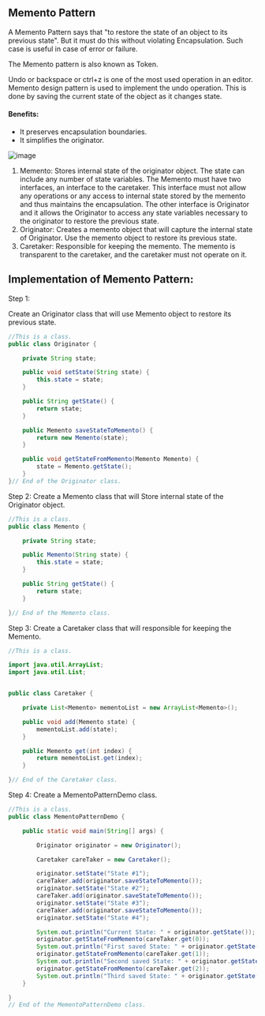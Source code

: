 ## Memento Pattern

A Memento Pattern says that "to restore the state of an object to its previous state". But it must do this without
violating Encapsulation. Such case is useful in case of error or failure.

The Memento pattern is also known as Token.

Undo or backspace or ctrl+z is one of the most used operation in an editor. Memento design pattern is used to implement
the undo operation. This is done by saving the current state of the object as it changes state.

#### Benefits:

- It preserves encapsulation boundaries.
- It simplifies the originator.

![image](https://www.javatpoint.com/images/designpattern/memento-pattern.png)

1) Memento:
   Stores internal state of the originator object. The state can include any number of state variables.
   The Memento must have two interfaces, an interface to the caretaker. This interface must not allow any operations or
   any access to internal state stored by the memento and thus maintains the encapsulation. The other interface is
   Originator and it allows the Originator to access any state variables necessary to the originator to restore the
   previous state.
2) Originator:
   Creates a memento object that will capture the internal state of Originator.
   Use the memento object to restore its previous state.
3) Caretaker:
   Responsible for keeping the memento.
   The memento is transparent to the caretaker, and the caretaker must not operate on it.

## Implementation of Memento Pattern:

Step 1:

Create an Originator class that will use Memento object to restore its previous state.

```java
//This is a class.
public class Originator {

    private String state;

    public void setState(String state) {
        this.state = state;
    }

    public String getState() {
        return state;
    }

    public Memento saveStateToMemento() {
        return new Memento(state);
    }

    public void getStateFromMemento(Memento Memento) {
        state = Memento.getState();
    }
}// End of the Originator class.
```  

Step 2:
Create a Memento class that will Store internal state of the Originator object.

```java
//This is a class.
public class Memento {

    private String state;

    public Memento(String state) {
        this.state = state;
    }

    public String getState() {
        return state;
    }

}// End of the Memento class.
```

Step 3:
Create a Caretaker class that will responsible for keeping the Memento.

```java
//This is a class.

import java.util.ArrayList;
import java.util.List;


public class Caretaker {

    private List<Memento> mementoList = new ArrayList<Memento>();

    public void add(Memento state) {
        mementoList.add(state);
    }

    public Memento get(int index) {
        return mementoList.get(index);
    }

}// End of the Caretaker class.
```

Step 4:
Create a MementoPatternDemo class.

```java
//This is a class.
public class MementoPatternDemo {

    public static void main(String[] args) {

        Originator originator = new Originator();

        Caretaker careTaker = new Caretaker();

        originator.setState("State #1");
        careTaker.add(originator.saveStateToMemento());
        originator.setState("State #2");
        careTaker.add(originator.saveStateToMemento());
        originator.setState("State #3");
        careTaker.add(originator.saveStateToMemento());
        originator.setState("State #4");

        System.out.println("Current State: " + originator.getState());
        originator.getStateFromMemento(careTaker.get(0));
        System.out.println("First saved State: " + originator.getState());
        originator.getStateFromMemento(careTaker.get(1));
        System.out.println("Second saved State: " + originator.getState());
        originator.getStateFromMemento(careTaker.get(2));
        System.out.println("Third saved State: " + originator.getState());
    }

}
// End of the MementoPatternDemo class.
```  